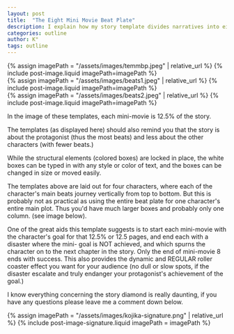 ```yaml
---
layout: post
title:  "The Eight Mini Movie Beat Plate"
description: I explain how my story template divides narratives into eight mini-movies, each representing 12.5% of the total story. Each mini-movie should start with a clear character goal and end with a disaster that propels the story forward, creating a consistent roller-coaster effect for readers. While the template can accommodate multiple character arcs, it's often more practical to focus on one character's complete journey. This structure helps maintain narrative momentum by ensuring regular dramatic beats and escalating stakes.
categories: outline
author: K°
tags: outline
---
```

<div>
{% assign imagePath = "/assets/images/temmbp.jpeg" | relative_url %}
{% include post-image.liquid imagePath=imagePath %}
</div>

<div>
{% assign imagePath = "/assets/images/beats1.jpeg" | relative_url %}
{% include post-image.liquid imagePath=imagePath %}
</div>

<div>
{% assign imagePath = "/assets/images/beats2.jpeg" | relative_url %}
{% include post-image.liquid imagePath=imagePath %}
</div>

In the image of these templates, each mini-movie is 12.5% of the story.  

The templates (as displayed here) should also remind you that the story is about the protagonist (thus the most beats) and less about the other characters (with fewer beats.)  

While the structural elements (colored boxes) are locked in place, the white boxes can be typed in with any style or color of text, and the boxes can be changed in size or moved easily.  

The templates above are laid out for four characters, where each of the character's main beats journey vertically from top to bottom. But this is probably not as practical as using the entire beat plate for one character's entire main plot. Thus you'd have much larger boxes and probably only one column. (see image below).  

One of the great aids this template suggests is to start each mini-movie with the character's goal for that 12.5% or 12.5 pages, and end each with a disaster where the mini- goal is NOT achieved, and which spurns the character on to the next chapter in the story. Only the end of mini-movie 8 ends with success. This also provides the dynamic and REGULAR roller coaster effect you want for your audience (no dull or slow spots, if the disaster escalate and truly endanger your protagonist's achievement of the goal.)  

I know everything concerning the story diamond is really daunting, if you have any questions please leave me a comment down below.

<!-- signature -->
{% assign imagePath = "/assets/images/kojika-signature.png" | relative_url %}
{% include post-image-signature.liquid imagePath = imagePath %}

